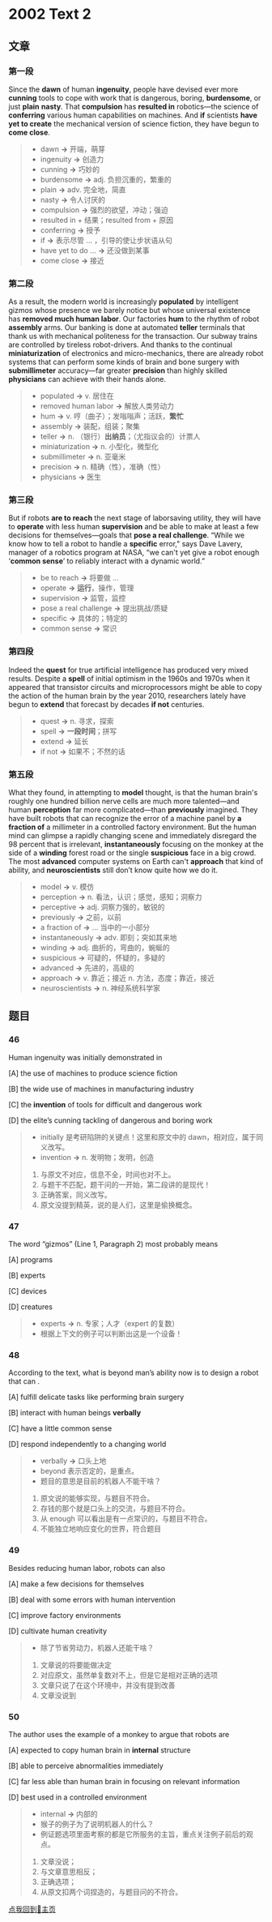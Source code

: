 # 2002 Text 2

## 文章

### 第一段

Since the **dawn** of human **ingenuity**, people have devised ever more **cunning** tools to cope with work that is dangerous, boring, **burdensome**, or just **plain** **nasty**. That **compulsion** has **resulted in** robotics—the science of **conferring** various human capabilities on machines. And **if** scientists **have yet to create** the mechanical version of science fiction, they have begun to **come close**.

> - dawn **→** 开端，萌芽
> - ingenuity **→** 创造力
> - cunning **→** 巧妙的
> - burdensome  **→** adj. 负担沉重的，繁重的
> - plain **→** adv. 完全地，简直
> - nasty **→** 令人讨厌的
> - compulsion **→** 强烈的欲望，冲动；强迫
> - resulted in + 结果；resulted from + 原因
> - conferring **→** 授予
> - if **→** 表示尽管 ... ，引导的使让步状语从句
> - have yet to do ...  **→** 还没做到某事
> - come close **→** 接近

### 第二段

As a result, the modern world is increasingly **populated** by intelligent gizmos whose presence we barely notice but whose universal existence has **removed much human labor**. Our factories **hum** to the rhythm of robot **assembly** arms. Our banking is done at automated **teller** terminals that thank us with mechanical politeness for the transaction. Our subway trains are controlled by tireless robot-drivers. And thanks to the continual **miniaturization** of electronics and micro-mechanics, there are already robot systems that can perform some kinds of brain and bone surgery with **submillimeter** accuracy—far greater **precision** than highly skilled **physicians** can achieve with their hands alone.

> - populated **→** v. 居住在
> - removed human labor **→** 解放人类劳动力
> - hum **→** v. 哼（曲子）；发嗡嗡声；活跃，**繁忙**
> - assembly **→** 装配，组装；聚集
> - teller **→** n. （银行）**出纳员**；（尤指议会的）计票人
> - miniaturization **→** n. 小型化，微型化
> - submillimeter **→** n. 亚毫米
> - precision **→** n. 精确（性），准确（性）
> - physicians **→** 医生

### 第三段

But if robots **are to reach** the next stage of laborsaving utility, they will have to **operate** with less human **supervision** and be able to make at least a few decisions for themselves—goals that **pose a real challenge**. “While we know how to tell a robot to handle a **specific** error," says Dave Lavery, manager of a robotics program at NASA, “we can't yet give a robot enough ‘**common sense**’ to reliably interact with a dynamic world.”

> - be to reach **→** 将要做 ... 
> - operate **→** **运行**，操作，管理
> - supervision **→** 监管，监控
> - pose a real challenge **→** 提出挑战/质疑
> - specific **→** 具体的；特定的
> - common sense **→** 常识

### 第四段

Indeed the **quest** for true artificial intelligence has produced very mixed results. Despite a **spell** of initial optimism in the 1960s and 1970s when it appeared that transistor circuits and microprocessors might be able to copy the action of the human brain by the year 2010, researchers lately have begun to **extend** that forecast by decades **if not** centuries.

> - quest **→** n. 寻求，探索
> - spell **→** **一段时间**；拼写
> - extend **→** 延长
> - if not **→** 如果不；不然的话

### 第五段

What they found, in attempting to **model** thought, is that the human brain's roughly one hundred billion nerve cells are much more talented—and human **perception** far more complicated—than **previously** imagined. They have built robots that can recognize the error of a machine panel by **a fraction of** a millimeter in a controlled factory environment. But the human mind can glimpse a rapidly changing scene and immediately disregard the 98 percent that is irrelevant, **instantaneously** focusing on the monkey at the side of a **winding** forest road or the single **suspicious** face in a big crowd. The most **advanced** computer systems on Earth can't **approach** that kind of ability, and **neuroscientists** still don’t know quite how we do it.

> - model **→** v. 模仿
> - perception **→** n. 看法，认识；感觉，感知；洞察力
> - perceptive **→** adj. 洞察力强的，敏锐的
> - previously **→** 之前，以前
> - a fraction of **→**  ... 当中的一小部分
> - instantaneously **→** adv. 即刻；突如其来地
> - winding **→** adj. 曲折的，弯曲的，蜿蜒的
> - suspicious **→** 可疑的，怀疑的，多疑的
> - advanced **→** 先进的，高级的
> - approach **→** v. 靠近；接近 n. 方法，态度；靠近，接近
> - neuroscientists **→** n. 神经系统科学家

## 题目

### 46

Human ingenuity was initially demonstrated in

[A] the use of machines to produce science fiction

[B] the wide use of machines in manufacturing industry

[C] the **invention** of tools for difficult and dangerous work

[D] the elite’s cunning tackling of dangerous and boring work

> - initially 是考研陷阱的关键点！这里和原文中的 dawn，相对应，属于同义改写。
> - invention **→** n. 发明物；发明，创造
> 1. 与原文不对应，信息不全，时间也对不上。
> 2. 与题干不匹配，题干问的一开始，第二段讲的是现代！
> 3. 正确答案，同义改写。
> 4. 原文没提到精英，说的是人们，这里是偷换概念。

### 47

The word “gizmos” (Line 1, Paragraph 2) most probably means

[A] programs

[B] experts 

[C] devices 

[D] creatures

> - experts **→** n. 专家；人才（expert 的复数）
> - 根据上下文的例子可以判断出这是一个设备！

### 48

According to the text, what is beyond man’s ability now is to design a robot that can . 

[A] fulfill delicate tasks like performing brain surgery

[B] interact with human beings **verbally** 

[C] have a little common sense

[D] respond independently to a changing world

> - verbally **→** 口头上地
> - beyond 表示否定的，是重点。
> - 题目的意思是目前的机器人不能干啥？
> 1. 原文说的能够实现，与题目不符合。
> 2. 存钱的那个就是口头上的交流，与题目不符合。
> 3. 从 enough 可以看出是有一点常识的，与题目不符合。
> 4. 不能独立地响应变化的世界，符合题目

### 49

Besides reducing human labor, robots can also

[A] make a few decisions for themselves

[B] deal with some errors with human intervention 

[C] improve factory environments

[D] cultivate human creativity

> - 除了节省劳动力，机器人还能干啥？
> 1. 文章说的将要能做决定
> 2. 对应原文，虽然单复数对不上，但是它是相对正确的选项
> 3. 文章只说了在这个环境中，并没有提到改善
> 4. 文章没说到

### 50

The author uses the example of a monkey to argue that robots are

[A] expected to copy human brain in **internal** structure

[B] able to perceive abnormalities immediately

[C] far less able than human brain in focusing on relevant information 

[D] best used in a controlled environment

> - internal **→** 内部的
> - 猴子的例子为了说明机器人的什么？
> - 例证题选项里面考察的都是它所服务的主旨，重点关注例子前后的观点。
> 1. 文章没说；
> 2. 与文章意思相反；
> 3. 正确选项；
> 4. 从原文扣两个词捏造的，与题目问的不符合。

[点我回到🏡主页](https://nn66kk.github.io/Mon-Blog/#hello-world)
